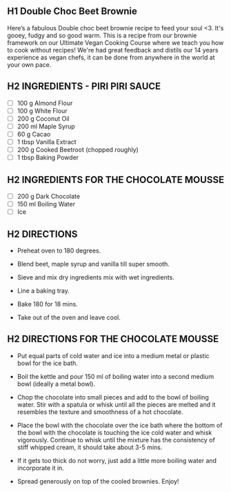 ## H1 Double Choc Beet Brownie
Here’s a fabulous Double choc beet brownie recipe to feed your soul <3. It's gooey, fudgy and so good warm. This is a recipe from our brownie framework on our Ultimate Vegan Cooking Course where we teach you how to cook without recipes! We're had great feedback and distils our 14 years experience as vegan chefs, it can be done from anywhere in the world at your own pace.

## H2 INGREDIENTS - PIRI PIRI SAUCE
 - [ ] 100 g Almond Flour
 - [ ] 100 g White Flour
 - [ ] 200 g Coconut Oil
 - [ ] 200 ml Maple Syrup
 - [ ] 60 g Cacao
 - [ ] 1 tbsp Vanilla Extract
 - [ ] 200 g Cooked Beetroot (chopped roughly)
 - [ ] 1 tbsp Baking Powder

## H2 INGREDIENTS FOR THE CHOCOLATE MOUSSE
 - [ ] 200 g Dark Chocolate
 - [ ] 150 ml Boiling Water
 - [ ] Ice

 ## H2 DIRECTIONS
 * Preheat oven to 180 degrees.

* Blend beet, maple syrup and vanilla till super smooth.

* Sieve and mix dry ingredients mix with wet ingredients.

* Line a baking tray.

* Bake 180 for 18 mins.

* Take out of the oven and leave cool.

## H2 DIRECTIONS FOR THE CHOCOLATE MOUSSE

* Put equal parts of cold water and ice into a medium metal or plastic bowl for the ice bath.

* Boil the kettle and pour 150 ml of boiling water into a second medium bowl (ideally a metal bowl).

* Chop the chocolate into small pieces and add to the bowl of boiling water. Stir with a spatula or whisk until all the pieces are melted and it resembles the texture and smoothness of a hot chocolate.

* Place the bowl with the chocolate over the ice bath where the bottom of the bowl with the chocolate is touching the ice cold water and whisk vigorously. Continue to whisk until the mixture has the consistency of stiff whipped cream, it should take about 3-5 mins.

* If it gets too thick do not worry, just add a little more boiling water and incorporate it in.

* Spread generously on top of the cooled brownies. Enjoy!